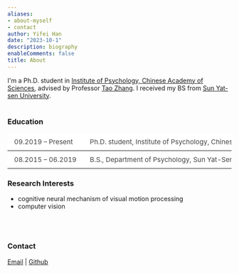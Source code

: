 ```yaml
---
aliases:
- about-myself
- contact
author: Yifei Han
date: "2023-10-1"
description: biography
enableComments: false
title: About
---
```


I'm a Ph.D. student in [Institute of Psychology, Chinese Academy of Sciences](http://www.psych.ac.cn/), advised by Professor [Tao Zhang](http://www.psych.cas.cn/team/yjy/index_90511.html?json=http://www.psych.cas.cn/sourcedb_psych_cas/cn/expert/201003/t20100324_6369818.json). I received my BS from [Sun Yat-sen University](https://www.sysu.edu.cn/). 
<br>
<br>

### **Education**

<style>
td, th, tr {
   border: none!important;
   background: #ffffff!important;
    text-align: left;
    padding: 10px 15px;
    height: 20px;
    font-size: 15px!important;
    font-weight: normal!important;
    color: #444;
    cursor: default;
    white-space: nowrap;
    border: 1px solid #dadadc;
}
</style>

| 09.2019 – Present    | Ph.D. student, Institute of Psychology, Chinese Academy of Sciences, Beijing, China.  |
|  ----  | ----  |
| 08.2015 – 06.2019  | B.S., Department of Psychology, Sun Yat-Sen University, Guangzhou, China. |

### **Research Interests**
- cognitive neural mechanism of visual motion processing
- computer vision
<br>
<br>

### **Contact**
[Email](hanyf@psych.ac.cn) | [Github](https://github.com/hanyf888)







